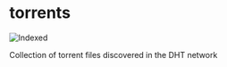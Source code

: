 torrents 
========
![Indexed](https://img.shields.io/badge/indexed-70486-blue)

Collection of torrent files discovered in the DHT network
